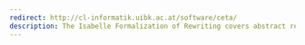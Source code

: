 ```yaml
---
redirect: http://cl-informatik.uibk.ac.at/software/ceta/
description: The Isabelle Formalization of Rewriting covers abstract rewriting and first-order term rewriting.
---
```

